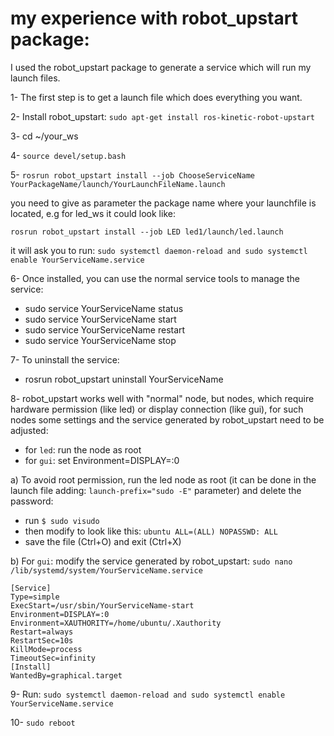 # my experience with robot_upstart package:

I used the robot_upstart package to generate a service which will run my launch files. 

1- The first step is to get a launch file which does everything you want.

2- Install robot_upstart: `sudo apt-get install ros-kinetic-robot-upstart`

3- cd ~/your_ws

4- `source devel/setup.bash`

5- `rosrun robot_upstart install --job ChooseServiceName YourPackageName/launch/YourLaunchFileName.launch`

you need to give as parameter the package name where your launchfile is located, e.g for led_ws it could look like:

`rosrun robot_upstart install --job LED led1/launch/led.launch`


it will ask you to run: `sudo systemctl daemon-reload and sudo systemctl enable YourServiceName.service`
   
6- Once installed, you can use the normal service tools to manage the service:

   * sudo service YourServiceName status
   * sudo service YourServiceName start
   * sudo service YourServiceName restart
   * sudo service YourServiceName stop   

7- To uninstall the service:

   * rosrun robot_upstart uninstall YourServiceName

8- robot_upstart works well with "normal" node, but nodes, which require hardware permission (like led) or display connection (like gui), for such nodes some settings and the service generated by robot_upstart need to be adjusted:
* for `led`: run the node as root
* for `gui`: set Environment=DISPLAY=:0 

a) To avoid root permission, run the led node as root (it can be done in the launch file adding: `launch-prefix="sudo -E"` parameter) and delete the password: 
   
   * run  `$ sudo visudo`
   * then modify to look like this: `ubuntu ALL=(ALL) NOPASSWD: ALL`
   * save the file (Ctrl+O) and exit (Ctrl+X)


b) For `gui`: modify the service generated by robot_upstart:  `sudo nano /lib/systemd/system/YourServiceName.service`

    [Service]
    Type=simple
    ExecStart=/usr/sbin/YourServiceName-start
    Environment=DISPLAY=:0
    Environment=XAUTHORITY=/home/ubuntu/.Xauthority
    Restart=always
    RestartSec=10s
    KillMode=process
    TimeoutSec=infinity
    [Install]
    WantedBy=graphical.target
    
9- Run: `sudo systemctl daemon-reload and sudo systemctl enable YourServiceName.service`    


10- `sudo reboot`


